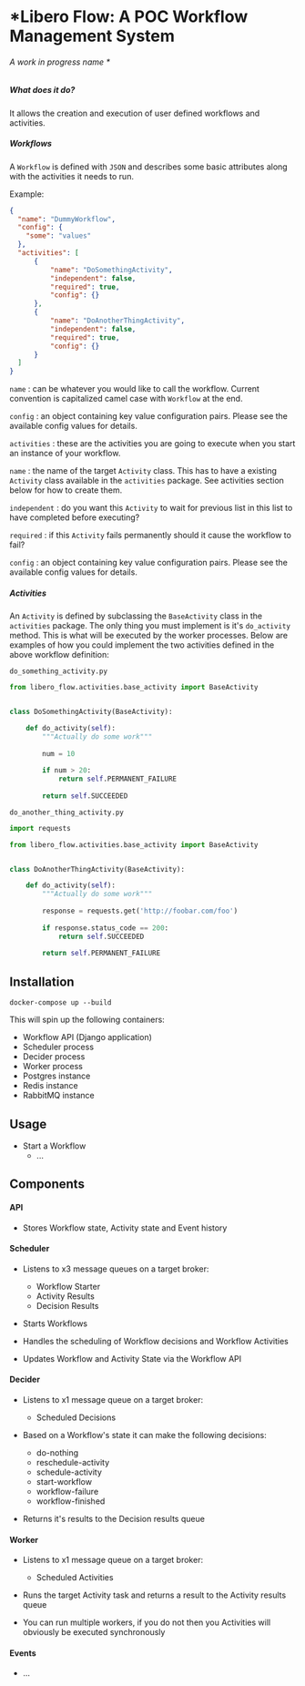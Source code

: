 # *Libero Flow: A POC Workflow Management System
 ###### A work in progress name *
 
##### What does it do?
It allows the creation and execution of user defined workflows and activities.

##### Workflows
A `Workflow` is defined with `JSON` and describes some basic attributes along with the activities it needs to run. 

Example:
```json
{
  "name": "DummyWorkflow",
  "config": {
    "some": "values"
  },
  "activities": [
      {
          "name": "DoSomethingActivity",
          "independent": false,
          "required": true,
          "config": {}
      },
      {
          "name": "DoAnotherThingActivity",
          "independent": false,
          "required": true,
          "config": {}
      }
  ]
}
```
`name` : can be whatever you would like to call the workflow. Current convention is capitalized camel case with `Workflow` at the end.

`config` : an object containing key value configuration pairs. Please see the available config values for details.

`activities` : these are the activities you are going to execute when you start an instance of your workflow.

`name` : the name of the target `Activity` class. This has to have a existing `Activity` class available in the `activities` package. See activities section below for how to create them.

`independent` : do you want this `Activity` to wait for previous list in this list to have completed before executing?

`required` : if this `Activity` fails permanently should it cause the workflow to fail?

`config` : an object containing key value configuration pairs. Please see the available config values for details.
 
##### Activities
An `Activity` is defined by subclassing the `BaseActivity` class in the `activities` package. The only thing you must implement is it's `do_activity` method. This is what will be executed by the worker processes. Below are examples of how you could implement the two activities defined in the above workflow definition: 

`do_something_activity.py`
```python
from libero_flow.activities.base_activity import BaseActivity


class DoSomethingActivity(BaseActivity):

    def do_activity(self):
        """Actually do some work"""
        
        num = 10
        
        if num > 20:
            return self.PERMANENT_FAILURE
        
        return self.SUCCEEDED

```

`do_another_thing_activity.py`
```python
import requests

from libero_flow.activities.base_activity import BaseActivity


class DoAnotherThingActivity(BaseActivity):

    def do_activity(self):
        """Actually do some work"""
        
        response = requests.get('http://foobar.com/foo')
        
        if response.status_code == 200:
            return self.SUCCEEDED
        
        return self.PERMANENT_FAILURE

```

## Installation

`docker-compose up --build`

This will spin up the following containers:

- Workflow API (Django application)
- Scheduler process
- Decider process
- Worker process
- Postgres instance
- Redis instance
- RabbitMQ instance

## Usage

- Start a Workflow
    - ...
 
## Components
 
#### API
- Stores Workflow state, Activity state and Event history
 
#### Scheduler
- Listens to x3 message queues on a target broker:
    - Workflow Starter
    - Activity Results
    - Decision Results
 
- Starts Workflows
- Handles the scheduling of Workflow decisions and Workflow Activities
- Updates Workflow and Activity State via the Workflow API
    
#### Decider
- Listens to x1 message queue on a target broker:
    - Scheduled Decisions
    
- Based on a Workflow's state it can make the following decisions:
    - do-nothing
    - reschedule-activity
    - schedule-activity
    - start-workflow
    - workflow-failure
    - workflow-finished

- Returns it's results to the Decision results queue
    
#### Worker
- Listens to x1 message queue on a target broker:
    - Scheduled Activities
    
- Runs the target Activity task and returns a result to the Activity results queue
- You can run multiple workers, if you do not then you Activities will obviously be executed synchronously

 
#### Events

- ...

 

